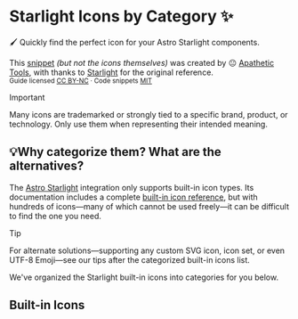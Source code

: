 # Starlight Icons by Category ✨

<!-- ⚠️ AUTO-GENERATED FILE
This README.md is automatically generated from configuration and data files.
Do not edit manually. See CONTRIBUTING.md for details on updating categories or regenerating content.
-->

🖌️ Quickly find the perfect icon for your Astro Starlight components.

This [snippet](https://github.com/apathetic-tools/snippets) *(but not the icons themselves)*  was created by 😐 [Apathetic Tools](https://github.com/apathetic-tools), with thanks to [Starlight](https://starlight.astro.build/) for the original reference.  
<sub>Guide licensed [CC BY-NC](../../../LICENSE-CONTENT) · Code snippets [MIT](../../../LICENSE)</sub>

> [!IMPORTANT]  
> Many icons are trademarked or strongly tied to a specific brand, product, or technology. Only use them when representing their intended meaning.

## 💡Why categorize them? What are the alternatives?

The [Astro Starlight](https://starlight.astro.build/) integration only supports built-in icon types. Its documentation includes a complete [built-in icon reference](https://starlight.astro.build/reference/icons/#all-icons), but with hundreds of icons—many of which cannot be used freely—it can be difficult to find the one you need.

> [!TIP]
> For alternate solutions—supporting any custom SVG icon, icon set, or even UTF-8 Emoji—see our tips after the categorized built-in icons list.

We've organized the Starlight built-in icons into categories for you below.

## Built-in Icons
